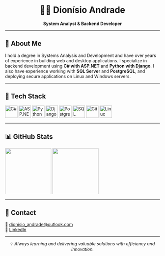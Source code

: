 <!-- Header -->
<h1 align="center">👨‍💻 Dionísio Andrade</h1>

<p align="center">
  <strong>System Analyst & Backend Developer</strong><br/>
</p>

---

## 💼 About Me

I hold a degree in Systems Analysis and Development and have over years of experience in building web and desktop applications. I specialize in backend development using <strong>C# with ASP.NET</strong> and <strong>Python with Django</strong>. I also have experience working with <strong>SQL Server</strong> and <strong>PostgreSQL</strong>, and deploying secure applications on Linux and Windows servers.

---

## 🧠 Tech Stack

<p align="left">
  <img src="https://cdn.jsdelivr.net/gh/devicons/devicon/icons/csharp/csharp-original.svg" width="40" alt="C#" />
  <img src="https://cdn.jsdelivr.net/gh/devicons/devicon/icons/dotnetcore/dotnetcore-original.svg" width="40" alt="ASP.NET Core" />
  <img src="https://cdn.jsdelivr.net/gh/devicons/devicon/icons/python/python-original.svg" width="40" alt="Python" />
  <img src="https://cdn.jsdelivr.net/gh/devicons/devicon/icons/django/django-plain.svg" width="40" alt="Django" />
  <img src="https://cdn.jsdelivr.net/gh/devicons/devicon/icons/postgresql/postgresql-original.svg" width="40" alt="PostgreSQL" />
  <img src="https://img.icons8.com/color/48/microsoft-sql-server.png" width="40" alt="SQL Server"/>
  <img src="https://cdn.jsdelivr.net/gh/devicons/devicon/icons/git/git-original.svg" width="40" alt="Git" />
  <img src="https://cdn.jsdelivr.net/gh/devicons/devicon/icons/linux/linux-original.svg" width="40" alt="Linux" />
</p>

---

## 📊 GitHub Stats

<p align="left">
  <img src="https://github-readme-stats.vercel.app/api?username=DionisioAndrade&show_icons=true&theme=tokyonight" height="150"/>
  <img src="https://github-readme-stats.vercel.app/api/top-langs/?username=DionisioAndrade&layout=compact&theme=tokyonight" height="150"/>
</p>

---

## 🤝 Contact

📧 dionisio_andrade@outlook.com  
🔗 [LinkedIn](https://www.linkedin.com/in/dev-dionisio-andrade/)

---

<p align="center">
💡 <i>Always learning and delivering valuable solutions with efficiency and innovation.</i>
</p>
